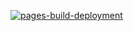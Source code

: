 [![pages-build-deployment](https://github.com/Souto-Naitou/StoreHouse/actions/workflows/pages/pages-build-deployment/badge.svg)](https://github.com/Souto-Naitou/StoreHouse/actions/workflows/pages/pages-build-deployment)
